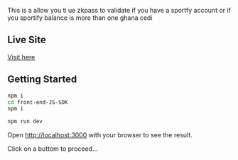 This is a allow you ti ue zkpass to validate if you have a sportfy account or if you sportify balance is more than one ghana cedi

## Live Site 
[Visit here](https://zk-pass-tutorial.vercel.app)


## Getting Started
```bash
npm i
cd front-end-JS-SDK
npm i

npm run dev
```


Open [http://localhost:3000](http://localhost:3000) with your browser to see the result.

Click on a buttom to proceed...

